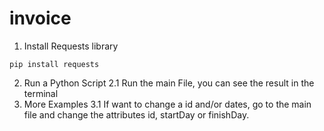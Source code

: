 # invoice

1. Install Requests library
```
pip install requests
```
2. Run a Python Script
2.1 Run the main File, you can see the result in the terminal
3. More Examples
3.1 If want to change a id and/or dates, go to the main file and change the attributes id, startDay or finishDay.
